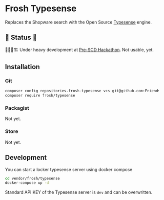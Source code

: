 # Frosh Typesense

Replaces the Shopware search with the Open Source [Typesense](https://typesense.org/) engine.
## 🚧 Status 🚧

👷👷👷🏗 Under heavy development at [Pre-SCD Hackathon](https://shop.firegento.com/shopware-community-hackathon-scd-2024.html).
Not usable, yet.

## Installation

### Git

```bash
composer config repositories.frosh-typesense vcs git@github.com:FriendsOfShopware/FroshTypesense.git
composer require frosh/typesense
```


### Packagist

Not yet.

### Store

Not yet.

## Development

You can start a locker typesense server using docker compose

```bash
cd vendor/frosh/typesense
docker-compose up -d
```

Standard API KEY of the Typesense server is `dev` and can be overwritten.
